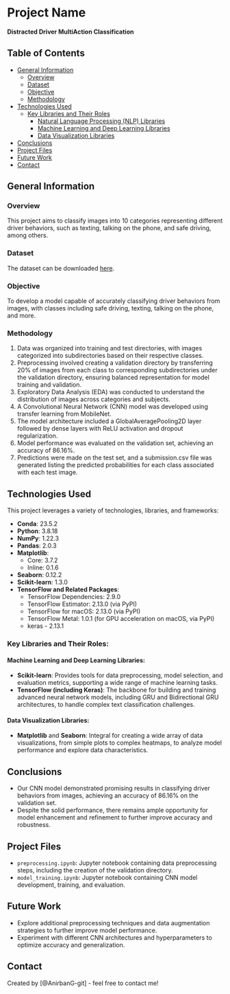 # Project Name
**Distracted Driver MultiAction Classification**

## Table of Contents
* [General Information](#general-information)
  * [Overview](#overview)
  * [Dataset](#dataset)
  * [Objective](#objective)
  * [Methodology](#methodology)
* [Technologies Used](#technologies-used)
  * [Key Libraries and Their Roles](#key-libraries-and-their-roles)
    * [Natural Language Processing (NLP) Libraries](#natural-language-processing-nlp-libraries)
    * [Machine Learning and Deep Learning Libraries](#machine-learning-and-deep-learning-libraries)
    * [Data Visualization Libraries](#data-visualization-libraries)
* [Conclusions](#conclusions)
* [Project Files](#project-files)
* [Future Work](#future-work)
* [Contact](#contact)

## General Information

### Overview
This project aims to classify images into 10 categories representing different driver behaviors, such as texting, talking on the phone, and safe driving, among others.

### Dataset
The dataset can be downloaded [here](https://www.dropbox.com/s/0vyzjcqsdl6cqi2/state-farm-distracted-driver-detection.zip?dl=0).

### Objective
To develop a model capable of accurately classifying driver behaviors from images, with classes including safe driving, texting, talking on the phone, and more.

### Methodology
1. Data was organized into training and test directories, with images categorized into subdirectories based on their respective classes.
3. Preprocessing involved creating a validation directory by transferring 20% of images from each class to corresponding subdirectories under the validation directory, ensuring balanced representation for model training and validation.
4. Exploratory Data Analysis (EDA) was conducted to understand the distribution of images across categories and subjects.
5. A Convolutional Neural Network (CNN) model was developed using transfer learning from MobileNet.
6. The model architecture included a GlobalAveragePooling2D layer followed by dense layers with ReLU activation and dropout regularization.
7. Model performance was evaluated on the validation set, achieving an accuracy of 86.16%.
8. Predictions were made on the test set, and a submission.csv file was generated listing the predicted probabilities for each class associated with each test image.

## Technologies Used

This project leverages a variety of technologies, libraries, and frameworks:

- **Conda**: 23.5.2
- **Python**: 3.8.18
- **NumPy**: 1.22.3
- **Pandas**: 2.0.3
- **Matplotlib**:
  - Core: 3.7.2
  - Inline: 0.1.6
- **Seaborn**: 0.12.2
- **Scikit-learn**: 1.3.0
- **TensorFlow and Related Packages**:
  - TensorFlow Dependencies: 2.9.0
  - TensorFlow Estimator: 2.13.0 (via PyPI)
  - TensorFlow for macOS: 2.13.0 (via PyPI)
  - TensorFlow Metal: 1.0.1 (for GPU acceleration on macOS, via PyPI)
  - keras - 2.13.1 

### Key Libraries and Their Roles:

#### Machine Learning and Deep Learning Libraries:
- **Scikit-learn**: Provides tools for data preprocessing, model selection, and evaluation metrics, supporting a wide range of machine learning tasks.
- **TensorFlow (including Keras)**: The backbone for building and training advanced neural network models, including GRU and Bidirectional GRU architectures, to handle complex text classification challenges.

#### Data Visualization Libraries:
- **Matplotlib** and **Seaborn**: Integral for creating a wide array of data visualizations, from simple plots to complex heatmaps, to analyze model performance and explore data characteristics.


## Conclusions
- Our CNN model demonstrated promising results in classifying driver behaviors from images, achieving an accuracy of 86.16% on the validation set.
- Despite the solid performance, there remains ample opportunity for model enhancement and refinement to further improve accuracy and robustness.

## Project Files
- `preprocessing.ipynb`: Jupyter notebook containing data preprocessing steps, including the creation of the validation directory.
- `model_training.ipynb`: Jupyter notebook containing CNN model development, training, and evaluation.

## Future Work
- Explore additional preprocessing techniques and data augmentation strategies to further improve model performance.
- Experiment with different CNN architectures and hyperparameters to optimize accuracy and generalization.

## Contact
Created by [@AnirbanG-git] - feel free to contact me!
